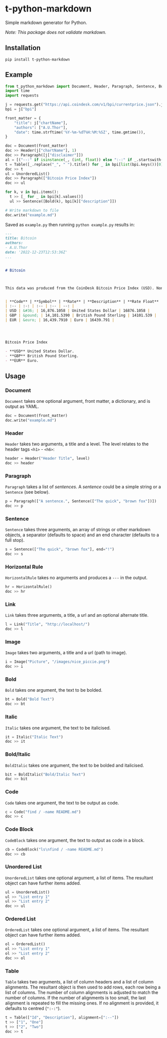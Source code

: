 # t-python-markdown

Simple markdown generator for Python.

_Note: This package does not validate markdown._

## Installation
```
pip install t-python-markdown
```

## Example

```python
from t_python_markdown import Document, Header, Paragraph, Sentence, Bold, Table, UnorderedList
import time
import requests

j = requests.get("https://api.coindesk.com/v1/bpi/currentprice.json").json()
bpi = j["bpi"]

front_matter = {
    "title": j["chartName"],
    "authors": ["A.U.Thor"],
    "date": time.strftime('%Y-%m-%dT%H:%M:%SZ', time.gmtime()),
}

doc = Document(front_matter)
doc >> Header(j["chartName"], 1)
doc >> Paragraph([j["disclaimer"]])
al = [("--:" if isinstance(_, (int, float)) else ":-:" if _.startswith("&") else ":--") for _ in bpi[list(bpi.keys())[0]].values()]
t = Table([_.replace("_", " ").title() for _ in bpi[list(bpi.keys())[0]].keys()], alignment=al)
doc >> t
ul = UnorderedList()
doc >> Paragraph(["Bitcoin Price Index"])
doc >> ul

for k, v in bpi.items():
  t >> [_ for _ in bpi[k].values()]
  ul >> Sentence([Bold(k), bpi[k]["description"]])

# Write markdown to file
doc.write("example.md")
```

Saved as `example.py` then running `python example.py` results in:

```markdown
---
title: Bitcoin
authors:
- A.U.Thor
date: '2022-12-23T12:53:36Z'
...


# Bitcoin



This data was produced from the CoinDesk Bitcoin Price Index (USD). Non-USD currency data converted using hourly conversion rate from openexchangerates.org


| **Code** | **Symbol** | **Rate** | **Description** | **Rate Float** |
| :-- | :-: | :-- | :-- | --: |
| USD | &#36; | 16,876.1058 | United States Dollar | 16876.1058 |
| GBP | &pound; | 14,101.5390 | British Pound Sterling | 14101.539 |
| EUR | &euro; | 16,439.7910 | Euro | 16439.791 |




Bitcoin Price Index

- **USD** United States Dollar.
- **GBP** British Pound Sterling.
- **EUR** Euro.
```

## Usage

### Document
`Document` takes one optional argument, front matter, a dictionary, and is output as YAML.

```python
doc = Document(front_matter)
doc.write("example.md")
```

### Header
`Header` takes two arguments, a title and a level. The level relates to the header tags `<h1>` - `<h6>`:

```python
header = Header("Header Title", level)
doc >> header
```

### Paragraph
`Paragraph` takes a list of _sentences_. A _sentence_ could be a simple string or a `Sentence` (see below).

```python
p = Paragraph(["A sentence.", Sentence(["The quick", "brown fox"])])
doc >> p
```

### Sentence
`Sentence` takes three arguments, an array of strings or other markdown objects, a separator (defaults to space) and an end character (defaults to a full stop).

```python
s = Sentence(["The quick", "brown fox"], end="!")
doc >> s
```

### Horizontal Rule
`HorizontalRule` takes no arguments and produces a `---` in the output.

```python
hr = HorizontalRule()
doc >> hr
```

### Link
`Link` takes three arguments, a title, a url and an optional alternate title.

```python
l = Link("Title", "http://localhost/")
doc >> l
```

### Image
`Image` takes two arguments, a title and a url (path to image).

```python
i = Image("Picture", "/images/nice_piccie.png")
doc >> i
```

### Bold
`Bold` takes one argument, the text to be bolded.

```python
bt = Bold("Bold Text")
doc >> bt
```

### Italic
`Italic` takes one argument, the text to be italicised.

```python
it = Italic("Italic Text")
doc >> it
```

### Bold/Italic
`BoldItalic` takes one argument, the text to be bolded and italicised.

```python
bit = BoldItalic("Bold/Italic Text")
doc >> bit
```

### Code
`Code` takes one argument, the text to be output as code.

```python
c = Code("find / -name README.md")
doc >> c
```

### Code Block
`CodeBlock` takes one argument, the text to output as code in a block.

```python
cb = CodeBlock("ls\nfind / -name README.md")
doc >> cb
```

### Unordered List
`UnorderedList` takes one optional argument, a list of items. The resultant object can have further items added.

```python
ul = UnorderedList()
ul >> "List entry 1"
ul >> "List entry 2"
doc >> ul
```

### Ordered List
`OrderedList` takes one optional argument, a list of items. The resultant object can have further items added.

```python
ol = OrderedList()
ol >> "List entry 1"
ol >> "List entry 2"
doc >> ol
```

### Table
`Table` takes two arguments, a list of column headers and a list of column alignments. The resultant object is then used to add rows, each row being a list of columns. The number of column alignments is adjusted to match the number of columns. If the number of alignments is too small, the last alignment is repeated to fill the missing ones. If no alignment is provided, it defaults to centred (`":-:"`).

```python
t = Table(["Id", "Description"], alignment=[":--"])
t >> ["1", "One"]
t >> ["2", "Two"]
doc >> t
```
